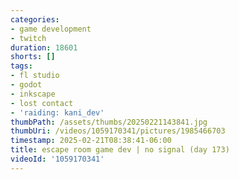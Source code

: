 ```yaml
---
categories:
- game development
- twitch
duration: 18601
shorts: []
tags:
- fl studio
- godot
- inkscape
- lost contact
- 'raiding: kani_dev'
thumbPath: /assets/thumbs/20250221143841.jpg
thumbUri: /videos/1059170341/pictures/1985466703
timestamp: 2025-02-21T08:38:41-06:00
title: escape room game dev | no signal (day 173)
videoId: '1059170341'
---
```

